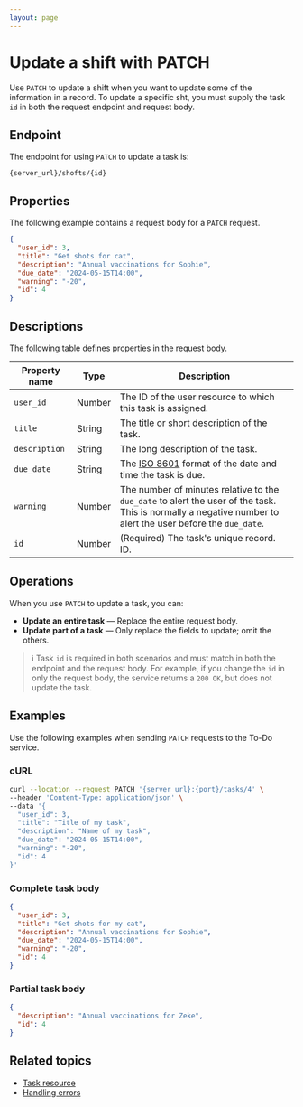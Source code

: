 ```yaml
---
layout: page
---
```


# Update a shift with PATCH

Use `PATCH` to update a shift when you want to update some of the information in a record. To update a specific sht, you must supply the task `id` in both the request endpoint and request body.

## Endpoint

The endpoint for using `PATCH` to update a task is:

```
{server_url}/shofts/{id}
```

## Properties

The following example contains a request body for a `PATCH` request.

```json
{
  "user_id": 3,
  "title": "Get shots for cat", 
  "description": "Annual vaccinations for Sophie", 
  "due_date": "2024-05-15T14:00", 
  "warning": "-20",
  "id": 4
}
```

## Descriptions

The following table defines properties in the request body.

| Property name | Type   | Description                                                                                                                                                 |
| ------------- | ------ | ----------------------------------------------------------------------------------------------------------------------------------------------------------- |
| `user_id`     | Number | The ID of the user resource to which this task is assigned.                                                                                                 |
| `title`       | String | The title or short description of the task.                                                                                                                 |
| `description` | String | The long description of the task.                                                                                                                           |
| `due_date`    | String | The [ISO 8601](https://en.wikipedia.org/wiki/ISO_8601) format of the date and time the task is due.                                                         |
| `warning`     | Number | The number of minutes relative to the `due_date` to alert the user of the task. This is normally a negative number to alert the user before the `due_date`. |
| `id`          | Number | (Required) The task's unique record. ID.                                                                                                                     |
## Operations

When you use `PATCH` to update a task, you can:

* **Update an entire task** — Replace the entire request body.
* **Update part of a task** — Only replace the fields to update; omit the others. 

> ℹ️ Task `id` is required in both scenarios and must match in both the endpoint and the request body. For example, if you change the `id` in only the request body, the service returns a `200 OK`, but does not update the task. 

## Examples

Use the following examples when sending `PATCH` requests to the To-Do service.

### cURL

```bash
curl --location --request PATCH '{server_url}:{port}/tasks/4' \
--header 'Content-Type: application/json' \
--data '{
  "user_id": 3,
  "title": "Title of my task",
  "description": "Name of my task",
  "due_date": "2024-05-15T14:00",
  "warning": "-20",
  "id": 4
}'
```

### Complete task body

```json
{
  "user_id": 3,
  "title": "Get shots for my cat", 
  "description": "Annual vaccinations for Sophie", 
  "due_date": "2024-05-15T14:00", 
  "warning": "-20",
  "id": 4
}
```
### Partial task body

```json
{
  "description": "Annual vaccinations for Zeke",
  "id": 4
}
```
## Related topics

- [Task resource](task.md)
- [Handling errors](handling-errors.md)